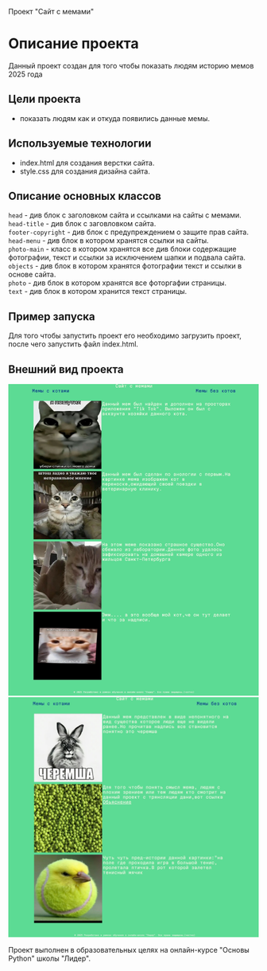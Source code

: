  Проект "Сайт с мемами"

# Описание проекта
Данный проект создан для того чтобы показать людям историю мемов 2025 года

## Цели проекта
- показать людям как и откуда появились данные мемы.

## Используемые технологии
- index.html для создания верстки сайта.
- style.css для создания дизайна сайта.

## Описание основных классов
`head` - див блок с заголовком сайта и ссылками на сайты с мемами.\
`head-title` - див блок с заговловком сайта.\
`footer-copyright` - див блок с предупреждением о защите прав сайта.\
`head-menu` - див блок в котором хранятся ссылки на сайты.\
`photo-main` - класс в котором хранятся все див блоки содержащие фотографии, текст и ссылки за исключением шапки и подвала сайта.\
`objects` - див блок в котором хранятся фотографии текст и ссылки в основе сайта.\
`photo` - див блок в котором хранятся все фоторгафии страницы.\
`text` - див блок в котором хранится текст страницы.




## Пример запуска
Для того чтобы запустить проект его необходимо загрузить проект, после чего запустить файл index.html.

## Внешний вид проекта

![](images/skriny.jpeg)
![](images/scrinu.jpeg)


Проект выполнен в образовательных целях на онлайн-курсе "Основы Python" школы "Лидер".